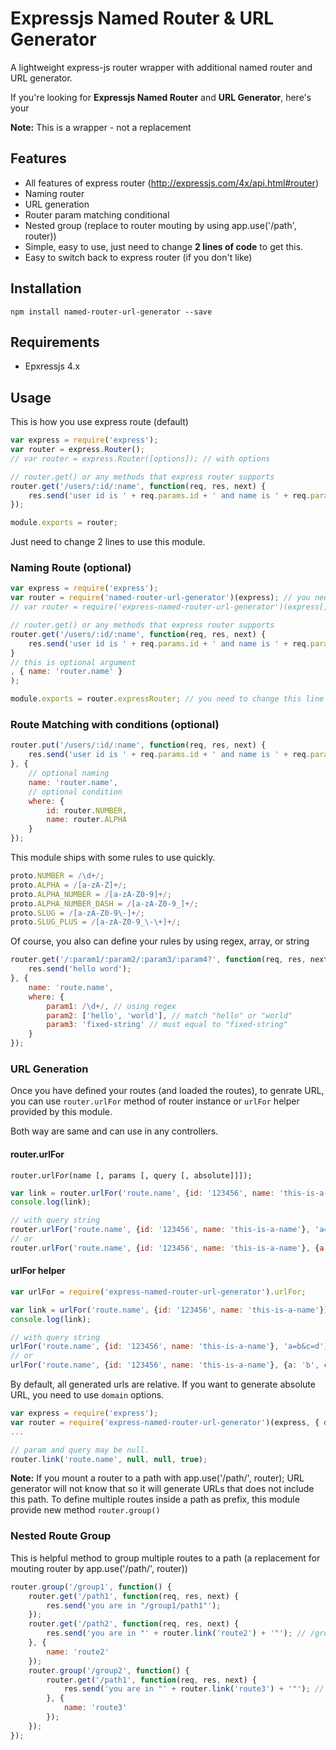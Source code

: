 # Expressjs Named Router & URL Generator

A lightweight express-js router wrapper with additional named router and URL generator.

If you're looking for **Expressjs Named Router** and **URL Generator**, here's your

**Note:** This is a wrapper - not a replacement

## Features
* All features of express router (http://expressjs.com/4x/api.html#router)
* Naming router
* URL generation
* Router param matching conditional
* Nested group (replace to router mouting by using app.use('/path', router))
* Simple, easy to use, just need to change **2 lines of code** to get this.
* Easy to switch back to express router (if you don't like)

## Installation
```
npm install named-router-url-generator --save
```

## Requirements
* Epxressjs 4.x

## Usage
This is how you use express route (default)
```javascript
var express = require('express');
var router = express.Router();
// var router = express.Router([options]); // with options

// router.get() or any methods that express router supports
router.get('/users/:id/:name', function(req, res, next) {
    res.send('user id is ' + req.params.id + ' and name is ' + req.params.name);
});

module.exports = router;
```

Just need to change 2 lines to use this module.

### Naming Route (optional)

```javascript
var express = require('express');
var router = require('named-router-url-generator')(express); // you need to change this line (1)
// var router = require('express-named-router-url-generator')(express[, options]); // with options

// router.get() or any methods that express router supports
router.get('/users/:id/:name', function(req, res, next) {
    res.send('user id is ' + req.params.id + ' and name is ' + req.params.name);
}
// this is optional argument
, { name: 'router.name' }
);

module.exports = router.expressRouter; // you need to change this line (2)
```

### Route Matching with conditions (optional)
```javascript
router.put('/users/:id/:name', function(req, res, next) {
    res.send('user id is ' + req.params.id + ' and name is ' + req.params.name);
}, {
    // optional naming
    name: 'router.name',
    // optional condition
    where: {
        id: router.NUMBER,
        name: router.ALPHA
    }
});
```

This module ships with some rules to use quickly.

```javascript
proto.NUMBER = /\d+/;
proto.ALPHA = /[a-zA-Z]+/;
proto.ALPHA_NUMBER = /[a-zA-Z0-9]+/;
proto.ALPHA_NUMBER_DASH = /[a-zA-Z0-9_]+/;
proto.SLUG = /[a-zA-Z0-9\-]+/;
proto.SLUG_PLUS = /[a-zA-Z0-9_\-\+]+/;
```

Of course, you also can define your rules by using regex, array, or string

```javascript
router.get('/:param1/:param2/:param3/:param4?', function(req, res, next) {
    res.send('hello word');
}, {
    name: 'route.name',
    where: {
        param1: /\d+/, // using regex
        param2: ['hello', 'world'], // match "hello" or "world"
        param3: 'fixed-string' // must equal to "fixed-string"
    }
});
```

### URL Generation

Once you have defined your routes (and loaded the routes), to genrate URL, you can use `router.urlFor` method of router instance or `urlFor` helper provided by this module.

Both way are same and can use in any controllers.

#### router.urlFor

`router.urlFor(name [, params [, query [, absolute]]]);`

```javascript
var link = router.urlFor('route.name', {id: '123456', name: 'this-is-a-name'});
console.log(link);

// with query string
router.urlFor('route.name', {id: '123456', name: 'this-is-a-name'}, 'a=b&c=d');
// or
router.urlFor('route.name', {id: '123456', name: 'this-is-a-name'}, {a: 'b', c: 'd'});
```

#### urlFor helper

```javascript
var urlFor = require('express-named-router-url-generator').urlFor;

var link = urlFor('route.name', {id: '123456', name: 'this-is-a-name'});
console.log(link);

// with query string
urlFor('route.name', {id: '123456', name: 'this-is-a-name'}, 'a=b&c=d');
// or
urlFor('route.name', {id: '123456', name: 'this-is-a-name'}, {a: 'b', c: 'd'});

```

By default, all generated urls are relative. If you want to generate absolute URL, you need to use `domain` options.

```javascript
var express = require('express');
var router = require('express-named-router-url-generator')(express, { domain: 'http://yourdomain.com' });
...

// param and query may be null.
router.link('route.name', null, null, true);

```

**Note:** If you mount a router to a path with app.use('/path/', router);
URL generator will not know that so it will generate URLs that does not include this path.
To define multiple routes inside a path as prefix, this module provide new method `router.group()`

### Nested Route Group
This is helpful method to group multiple routes to a path (a replacement for mouting router by app.use('/path/', router))

```javascript
router.group('/group1', function() {
    router.get('/path1', function(req, res, next) {
        res.send('you are in "/group1/path1"');
    });
    router.get('/path2', function(req, res, next) {
        res.send('you are in "' + router.link('route2') + '"'); // /group1/path2
    }, {
        name: 'route2'
    });
    router.group('/group2', function() {
        router.get('/path1', function(req, res, next) {
            res.send('you are in "' + router.link('route3') + '"'); // /group1/group2/path1
        }, {
            name: 'route3'
        });
    });
});
```
